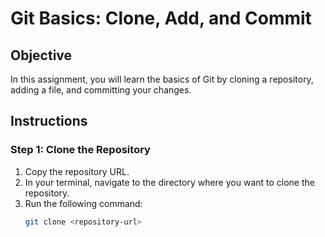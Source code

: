 # Git Basics: Clone, Add, and Commit

## Objective
In this assignment, you will learn the basics of Git by cloning a repository, adding a file, and committing your changes.

## Instructions

### Step 1: Clone the Repository
1. Copy the repository URL.
2. In your terminal, navigate to the directory where you want to clone the repository.
3. Run the following command:
   ```bash
   git clone <repository-url>

